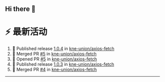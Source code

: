 ## Hi there 👋

<!--

**Here are some ideas to get you started:**

🙋‍♀️ A short introduction - what is your organization all about?
🌈 Contribution guidelines - how can the community get involved?
👩‍💻 Useful resources - where can the community find your docs? Is there anything else the community should know?
🍿 Fun facts - what does your team eat for breakfast?
🧙 Remember, you can do mighty things with the power of [Markdown](https://docs.github.com/github/writing-on-github/getting-started-with-writing-and-formatting-on-github/basic-writing-and-formatting-syntax)
-->


# ⚡ 最新活动

<!--START_SECTION:activity-->
1. 🚀 Published release [1.0.4](https://github.com/kne-union/axios-fetch/releases/tag/1.0.4) in [kne-union/axios-fetch](https://github.com/kne-union/axios-fetch)
2. 🎉 Merged PR [#5](https://github.com/kne-union/axios-fetch/pull/5) in [kne-union/axios-fetch](https://github.com/kne-union/axios-fetch)
3. 💪 Opened PR [#5](https://github.com/kne-union/axios-fetch/pull/5) in [kne-union/axios-fetch](https://github.com/kne-union/axios-fetch)
4. 🚀 Published release [1.0.3](https://github.com/kne-union/axios-fetch/releases/tag/1.0.3) in [kne-union/axios-fetch](https://github.com/kne-union/axios-fetch)
5. 🎉 Merged PR [#4](https://github.com/kne-union/axios-fetch/pull/4) in [kne-union/axios-fetch](https://github.com/kne-union/axios-fetch)
<!--END_SECTION:activity-->

---
